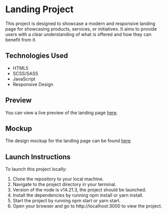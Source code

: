 # Landing Project

This project is designed to showcase a modern and responsive landing page for showcasing products, services, or initiatives. It aims to provide users with a clear understanding of what is offered and how they can benefit from it.

## Technologies Used

- HTML5
- SCSS/SASS
- JavaScript
- Responsive Design

## Preview

You can view a live preview of the landing page [here](https://diliradon.github.io/creativeBakery_landing/).

## Mockup

The design mockup for the landing page can be found [here](https://www.figma.com/design/dY3izAm0Vspsmra4lQWQIP/Bakerlab_FE-students?node-id=11342-1117&t=3ajm1RzwGF27FqcI-0)

## Launch Instructions

To launch this project locally:

1. Clone the repository to your local machine.
2. Navigate to the project directory in your terminal.
3. Version of the node is v14.21.3,  the project should be launched.
4. Install the dependencies by running npm install or yarn install.
5. Start the project by running npm start or yarn start.
6. Open your browser and go to http://localhost:3000 to view the project.
